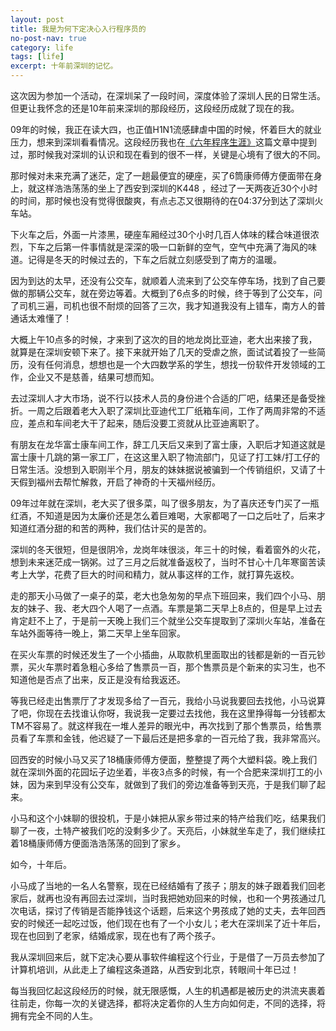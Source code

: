 ```yaml
---
layout: post
title: 我是为何下定决心入行程序员的
no-post-nav: true
category: life
tags: [life]
excerpt: 十年前深圳的记忆。
---
```


这次因为参加一个活动，在深圳呆了一段时间，深度体验了深圳人民的日常生活。但更让我怀念的还是10年前来深圳的那段经历，这段经历成就了现在的我。

09年的时候，我正在读大四，也正值H1N1流感肆虐中国的时候，怀着巨大的就业压力，想来到深圳看看情况。这段经历我也在[《六年程序生涯》](http://www.ityouknow.com/life/2016/11/20/six-years-program.html)这篇文章中提到过，那时候我对深圳的认识和现在看到的很不一样，关键是心境有了很大的不同。

那时候对未来充满了迷茫，定了一趟最便宜的硬座，买了6筒康师傅方便面带在身上，就这样浩浩荡荡的坐上了西安到深圳的K448 ，经过了一天两夜近30个小时的时间，那时候也没有觉得很酸爽，有点忐忑又很期待的在04:37分到达了深圳火车站。

下火车之后，外面一片漆黑，硬座车厢经过30个小时几百人体味的糅合味道很浓烈，下车之后第一件事情就是深深的吸一口新鲜的空气，空气中充满了海风的味道。记得是冬天的时候过去的，下车之后就立刻感受到了南方的温暖。

因为到达的太早，还没有公交车，就顺着人流来到了公交车停车场，找到了自己要做的那辆公交车，就在旁边等着。大概到了6点多的时候，终于等到了公交车，问了司机三遍，司机也很不耐烦的回答了三次，我才知道我没有上错车，南方人的普通话太难懂了！

大概上午10点多的时候，才来到了这次的目的地龙岗比亚迪，老大出来接了我，就算是在深圳安顿下来了。接下来就开始了几天的受虐之旅，面试试着投了一些简历，没有任何消息，想想也是一个大四数学系的学生，想找一份软件开发领域的工作，企业又不是慈善，结果可想而知。

去过深圳人才大市场，说不行以技术人员的身份进个合适的厂吧，结果还是备受挫折。一周之后跟着老大入职了深圳比亚迪代工厂纸箱车间，工作了两周非常的不适应，差点和车间老大干了起来，随后没要工资就从比亚迪离职了。

有朋友在龙华富士康车间工作，辞工几天后又来到了富士康，入职后才知道这就是富士康十几跳的第一家工厂，在这这里入职了物流部门，见证了打工妹/打工仔的日常生活。没想到入职刚半个月，朋友的妹妹据说被骗到一个传销组织，又请了十天假到福州去帮忙解救，开启了神奇的十天福州经历。

09年过年就在深圳，老大买了很多菜，叫了很多朋友，为了喜庆还专门买了一瓶红酒，不知道是因为太廉价还是怎么着巨难喝，大家都喝了一口之后吐了，后来才知道红酒分甜的和苦的两种，我们估计买的是苦的。

深圳的冬天很短，但是很阴冷，龙岗年味很淡，年三十的时候，看着窗外的火花，想到未来迷茫成一锅粥。过了三月之后就准备返校了，当时不甘心十几年寒窗苦读考上大学，花费了巨大的时间和精力，就从事这样的工作，就打算先返校。

走的那天小马做了一桌子的菜，老大也急匆匆的早点下班回来，我们四个小马、朋友的妹子、我、老大四个人喝了一点酒。车票是第二天早上8点的，但是早上过去肯定赶不上了，于是前一天晚上我们三个就坐公交车提取到了深圳火车站，准备在车站外面等待一晚上，第二天早上坐车回家。

在买火车票的时候还发生了一个小插曲，从取款机里面取出的钱都是新的一百元钞票，买火车票时着急粗心多给了售票员一百，那个售票员是个新来的实习生，也不知道他是否点了出来，反正是没有给我返还。

等我已经走出售票厅了才发现多给了一百元，我给小马说我要回去找他，小马说算了吧，你现在去找谁认你呀，我说我一定要过去找他，我在这里挣得每一分钱都太TM不容易了。就这样我在一堆人差异的眼光中，再次找到了那个售票员，给售票员看了车票和金钱，他迟疑了一下最后还是把多拿的一百元给了我，我非常高兴。

回西安的时候小马又买了18桶康师傅方便面，整整提了两个大塑料袋。晚上我们就在深圳外面的花园坛子边坐着，半夜3点多的时候，有一个合肥来深圳打工的小妹，因为来到早没有公交车，就做到了我们的旁边准备等到天亮，于是我们聊了起来。

小马和这个小妹聊的很投机，于是小妹把从家乡带过来的特产给我们吃，结果我们聊了一夜，土特产被我们吃的没剩多少了。天亮后，小妹就坐车走了，我们继续扛着18桶康师傅方便面浩浩荡荡的回到了家乡。

如今，十年后。

小马成了当地的一名人名警察，现在已经结婚有了孩子；朋友的妹子跟着我们回老家后，就再也没有再回去过深圳，当时我把她劝回来的时候，也和一个男孩通过几次电话，探讨了传销是否能挣钱这个话题，后来这个男孩成了她的丈夫，去年回西安的时候还一起吃过饭，他们现在也有了一个小女儿；老大在深圳呆了近十年后，现在也回到了老家，结婚成家，现在也有了两个孩子。

我从深圳回来后，就下定决心要从事软件编程这个行业，于是借了一万员去参加了计算机培训，从此走上了编程这条道路，从西安到北京，转眼间十年已过！

每当我回忆起这段经历的时候，就无限感慨，人生的机遇都是被历史的洪流夹裹着往前走，你每一次的关键选择，都将决定着你的人生方向如何走，不同的选择，将拥有完全不同的人生。